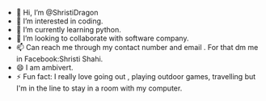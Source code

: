- 👋 Hi, I’m @ShristiDragon
- 👀 I’m interested in coding.
- 🌱 I’m currently learning python.
- 💞️ I’m looking to collaborate with software company.
- 📫 Can reach me through my contact number and email . For that dm me in Facebook:Shristi Shahi.
- 😄 I am ambivert.
- ⚡ Fun fact: I really love going out , playing outdoor games, travelling but I'm in the line to stay in a room with my computer.

<!---
ShristiDragon/ShristiDragon is a ✨ special ✨ repository because its `README.md` (this file) appears on your GitHub profile.
You can click the Preview link to take a look at your changes.
--->
